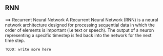 ## RNN
==> Recurrent Neural Network
A Recurrent Neural Network (RNN) is a neural network architecture designed for processing sequential data in which the order of elements is important (i.e text or speech). The output of a neuron representing a specific timestep is fed back into the network for the next time step. 

`TODO: write more here`

